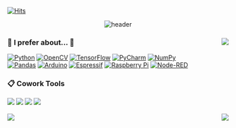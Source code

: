 [![Hits](https://hits.seeyoufarm.com/api/count/incr/badge.svg?url=https%3A%2F%2Fgithub.com%2FMarvic1130&count_bg=%235494F0&title_bg=%23555555&icon=&icon_color=%23E7E7E7&title=hits&edge_flat=false)](https://hits.seeyoufarm.com)

<div align="center">
  
  ![header](https://capsule-render.vercel.app/api?type=waving&text=Marvic1130&animation=fadeIn&fontSize=60&section=header&color=438DF1&fontColor=FFFFFFCC&height=200&)
  
</div>

<div>

<a href="https://solved.ac/marvic1130"><img align="right" src="http://mazassumnida.wtf/api/v2/generate_badge?boj=marvic1130"/></a>
  
### 🌙 **I prefer about...** 🌙

  <a href="https://www.python.org" target="_blank"><img alt="Python" src ="https://img.shields.io/badge/Python-3776AB.svg?style=flat&logo=Python&logoColor=white"/></a>
  <a href="https://opencv.org" target="_blank"><img alt="OpenCV" src ="https://img.shields.io/badge/OpenCV-5C3EE8.svg?style=flat&logo=OpenCV&logoColor=white"/></a>
  <a href="https://www.tensorflow.org/?hl=ko" target="_blank"><img alt="TensorFlow" src ="https://img.shields.io/badge/tensorflow-FF6F00.svg?style=flat&logo=TensorFlow&logoColor=white"/></a>
  <a href="https://www.jetbrains.com/ko-kr/pycharm/download/" target="_blank"><img alt="PyCharm" src ="https://img.shields.io/badge/PyCharm-000000.svg?style=flat&logo=PyCharm&logoColor=white"/></a>
  <a href="https://numpy.org" target="_blank"><img alt="NumPy" src ="https://img.shields.io/badge/NumPy-013243.svg?style=flat&logo=NumPy&logoColor=white"/></a>
  </br>
  <a href="https://pandas.pydata.org" target="_blank"><img alt="Pandas" src ="https://img.shields.io/badge/pandas-150458.svg?style=flat&logo=Pandas&logoColor=white"/></a>
  <a href="https://www.arduino.cc" target="_blank"><img alt="Arduino" src ="https://img.shields.io/badge/Arduino-00878F.svg?style=flat&logo=Arduino&logoColor=white"/></a>
  <a href="https://www.espressif.com" target="_blank"><img alt="Espressif" src ="https://img.shields.io/badge/Espressif-E7352C.svg?style=flat&logo=Espressif&logoColor=white"/></a>
  <a href="https://www.raspberrypi.com" target="_blank"><img alt="Raspberry Pi" src ="https://img.shields.io/badge/Raspberry Pi4-A22846.svg?style=flat&logo=raspberrypi&logoColor=white"/></a>
  <a href="https://nodered.org" target="_blank"><img alt="Node-RED" src ="https://img.shields.io/badge/Node-RED-8F0000.svg?style=flat&logo=Node-RED&logoColor=white"/></a>

 ### 📋 Cowork Tools
 
  <img src="https://img.shields.io/badge/GitHub-181717?style=flat&logo=GitHub&logoColor=white"/> 
  <img src="https://img.shields.io/badge/Sourcetree-0052CC?style=flat&logo=Sourcetree&logoColor=white"/>
  <img src="https://img.shields.io/badge/Notion-000000?style=flat&logo=Notion&logoColor=white"/>
  <img src="https://img.shields.io/badge/Slack-4A154B?style=flat&logo=Slack&logoColor=white"/>
  <br>
  <br>
 
  <img src="https://github-readme-stats.vercel.app/api?username=Marvic1130&show_icons=true&theme=default">

  <img align="right" src="https://github-readme-stats.vercel.app/api/top-langs/?username=Marvic1130&layout=donut&theme=default">
</div>

